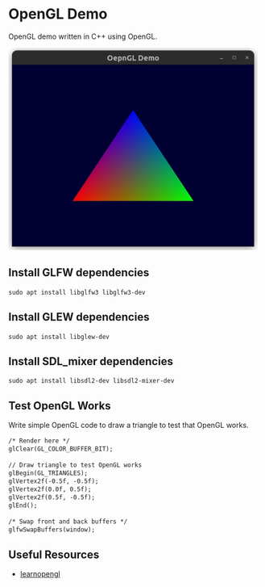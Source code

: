 # OpenGL Demo
OpenGL demo written in C++ using OpenGL.

<img width="495" height="401" src="./images/render_triangle_window.webp" />

## Install GLFW dependencies
```
sudo apt install libglfw3 libglfw3-dev 
```

## Install GLEW dependencies
```
sudo apt install libglew-dev
```

## Install SDL_mixer dependencies
```
sudo apt install libsdl2-dev libsdl2-mixer-dev
```

## Test OpenGL Works
Write simple OpenGL code to draw a triangle to test that OpenGL works.
```
/* Render here */
glClear(GL_COLOR_BUFFER_BIT);

// Draw triangle to test OpenGL works
glBegin(GL_TRIANGLES);
glVertex2f(-0.5f, -0.5f);
glVertex2f(0.0f, 0.5f);
glVertex2f(0.5f, -0.5f);
glEnd();

/* Swap front and back buffers */
glfwSwapBuffers(window);
```

## Useful Resources
- [learnopengl](https://learnopengl.com/Getting-started/Hello-Triangle)
